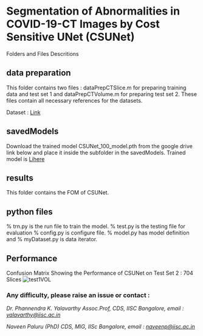 
# Segmentation of Abnormalities in COVID-19-CT Images by Cost Sensitive UNet (CSUNet)

Folders and Files Descritions

## data preparation

This folder contains two files : dataPrepCTSlice.m  for preparing training data and test set 1 and  dataPrepCTVolume.m
for preparing test set 2. These files contain all necessary references for the datasets.

Dataset : [Link](http://medicalsegmentation.com/covid19/)

## savedModels

Download the trained model CSUNet_100_model.pth from the google drive link below and place it inside the subfolder in the savedModels. Trained model is [Lihere](https://drive.google.com/open?id=1ak-tFBpl0ulj3tigFhzLwQPAsP7c9kZs) 


## results

This folder contains the FOM of CSUNet.

## python files

% trn.py is the run file to train the model. % test.py is the testing file for evaluation % config.py is configure file.
% model.py has model definition and % myDataset.py is data iterator.

## Performance

Confusion Matrix Showing the Performance of CSUNet on Test Set 2 : 704 Slices
![test1VOL](https://github.com/NaveenPaluru/Segmentation-COVID-19/blob/master/results/test1VOL.png)


### Any difficulty, please raise an issue or contact :

*Dr. Phannendra  K. Yalavarthy 
Assoc.Prof, CDS, IISC Bangalore, email : yalavarthy@iisc.ac.in*

*Naveen Paluru
(PhD) CDS, MIG, IISc Bangalore,  email : naveenp@iisc.ac.in*
